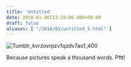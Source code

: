 ```yaml
---
title: 'Untitled'
date: 2010-01-06T13:19:00.000+08:00
draft: false
aliases: [ "/2010/01/untitled_5.html" ]
---
```


  
![Tumblr_kvrzovrpzv1qzdv7ao1_400](http://jon.doblados.net/wp-content/uploads/2010/01/tumblr_kvrzovrPZv1qzdv7ao1_400.png.scaled500-300x300.png)  

  

Because pictures speak a thousand words. Pftt!